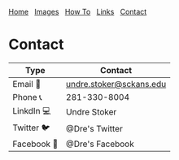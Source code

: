 [comment]: # (Undre Stoker, CSCI 434, 31 Oct 2021, Contact Page) 

[Home](https://undrestoker.github.io/Mind-of-Dre/) &nbsp;   [Images](https://undrestoker.github.io/Images/) &nbsp;   [How To](https://undrestoker.github.io/How-To/) &nbsp;   [Links](https://undrestoker.github.io/Links/) &nbsp;   [Contact](https://undrestoker.github.io/Contact/)

# Contact

Type | Contact 
---- | -------
Email 📧 | undre.stoker@sckans.edu
Phone 📞 | 281-330-8004
LinkdIn 💻 | Undre Stoker
Twitter 🐦 | @Dre's Twitter 
Facebook 🙂 | @Dre's Facebook 
